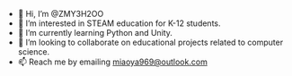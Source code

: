 - 👋 Hi, I’m @ZMY3H2OO
- 👀 I’m interested in STEAM education for K-12 students. 
- 🌱 I’m currently learning Python and Unity.
- 💞️ I’m looking to collaborate on educational projects related to computer science.
- 📫 Reach me by emailing miaoya969@outlook.com

<!---
ZMY3H2OO/ZMY3H2OO is a ✨ special ✨ repository because its `README.md` (this file) appears on your GitHub profile.
You can click the Preview link to take a look at your changes.
--->

